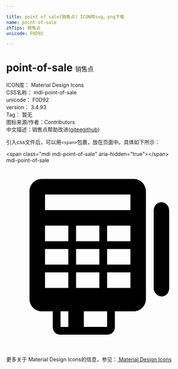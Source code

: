 ```yaml
---

title: point of sale(销售点) ICON转svg、png下载
name: point-of-sale
zhTips: 销售点
unicode: F0D92

---
```


# point-of-sale  <small style="font-size: 60%;font-weight: 100">销售点</small>


<div class="detail-page">
<p>
<span>
ICON库：
<span class="badge-secondary badge">Material Design Icons</span> 
</span>
<br/>
<span>
CSS名称：
<span class="badge-secondary badge">mdi-point-of-sale</span> 
</span>
<br/>
<span>
unicode：
<span class="badge-secondary badge">F0D92</span> 
</span>
<br/>
<span>
version：
<span class="badge-secondary badge">3.4.93</span> 
</span>
<br/>
<span>Tag：
<span class="badge-light badge">暂无</span>
</span>
<br/>
<span>图标来源/作者：<span class="badge-light badge">Contributors</span></span> 
<br/>
<span class="zh-detail">中文描述：<span class="badge-primary badge">销售点</span><span class="help-link"><span>帮助改进</span>(<a href="https://gitee.com/liuwave/icon-helper/edit/master/json/material/point-of-sale.json" target="_blank" rel="noopener noreferrer">gitee</a><a href="https://github.com/liuwave/icon-helper/edit/master/json/material/point-of-sale.json" target="_blank" rel="noopener noreferrer">github</a></span>)</span><br/>
</p>
</div>
<div class="alert alert-dark">
  <i class="mdi mdi-point-of-sale mdi-48px"></i>
  <i class="mdi mdi-point-of-sale mdi-36px"></i>
  <i class="mdi mdi-point-of-sale mdi-24px"></i>
  <i class="mdi mdi-point-of-sale mdi-18px"></i>
</div>
<div>
  <p>引入css文件后，可以用<code>&lt;span&gt;</code>包裹，放在页面中。具体如下所示：    
  </p>
  <div class="alert alert-primary" style="font-size: 14px">
    &lt;span class="mdi mdi-point-of-sale" aria-hidden="true"&gt;&lt;/span&gt;
    <copy-btn content='<span class="mdi mdi-point-of-sale" aria-hidden="true"></span>'></copy-btn>
  </div>
  <div class="alert alert-secondary">
    <i class="mdi mdi-point-of-sale"
    style="font-size: 24px"
    aria-hidden="true"></i> mdi-point-of-sale
    <copy-btn content="mdi-point-of-sale" btn-title="复制图标名称"></copy-btn>
  </div>
</div>
<div id="svg" class="svg-wrap">
<svg xmlns="http://www.w3.org/2000/svg" viewBox="0 0 24 24"><path d="M20,5C19.4,5 19,5.5 19,6.1V16C19,16.6 19.4,17 20,17.1C20.6,17.1 21,16.6 21,16V6.1C21,5.5 20.6,5 20,5M16.4,2H4.6C3.7,2 3,2.7 3,3.6V17.4C3,18.3 3.7,19 4.6,19H6V21C6,21.6 6.4,22 7,22H13C13.6,22 14,21.6 14,21V19H16.4C17.3,19 18,18.3 18,17.4V3.6C18,2.7 17.3,2 16.4,2M5,8H8V10H5V8M12,11V13H9V11H12M9,10V8H12V10H9M12,14V16H9V14H12M5,11H8V13H5V11M5,16V14H8V16H5M8,21H7V19H8V21M13,21H10V19H13V21M16,16H13V14H16V16M16,13H13V11H16V13M16,10H13V8H16V10M16,6H5V4H16V6Z" /></svg>
</div>
<detail full-name='mdi-point-of-sale'></detail>
    
<div><p>更多关于 Material Design Icons的信息，参见：<a target="_blank" href="https://iconhelper.cn/material.html"> Material Design Icons</a>
</p></div>
